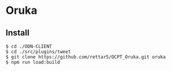 # Oruka
## Install

```
$ cd ./ODN-CLIENT
$ cd ./src/plugins/tweet
$ git clone https://github.com/rettar5/OCPT_Oruka.git oruka
$ npm run load:build
```
